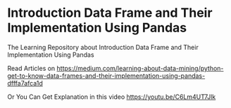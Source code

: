 # Introduction Data Frame and Their Implementation Using Pandas
The Learning Repository about Introduction Data Frame and Their Implementation Using Pandas

Read Articles on
https://medium.com/learning-about-data-mining/python-get-to-know-data-frames-and-their-implementation-using-pandas-dfffa7afca1d

Or You Can Get Explanation in this video
https://youtu.be/C6Lm4UT7Jlk

